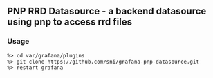 ## PNP RRD Datasource - a backend datasource using pnp to access rrd files

### Usage

    %> cd var/grafana/plugins
    %> git clone https://github.com/sni/grafana-pnp-datasource.git
    %> restart grafana

